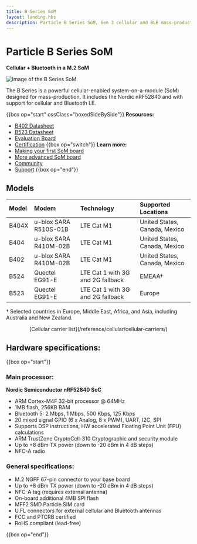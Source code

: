 ```yaml
---
title: B Series SoM
layout: landing.hbs
description: Particle B Series SoM, Gen 3 cellular and BLE mass-production module
---
```


# Particle B Series SoM

**Cellular + Bluetooth in a M.2 SoM**

![Image of the B Series SoM](/assets/images/b-series/b-series-top.png)

The B Series is a powerful cellular-enabled system-on-a-module (SoM) designed for mass-production. It includes the Nordic nRF52840 and with support for cellular and Bluetooth LE.

{{box op="start" cssClass="boxedSideBySide"}}
  **Resources:**
- [B402 Datasheet](/reference/datasheets/b-series/b404x-b404-b402-datasheet/)
- [B523 Datasheet](/reference/datasheets/b-series/b524-b523-datasheet/)
- [Evaluation Board](/reference/datasheets/b-series/b-series-eval-board/)
- [Certification](/hardware/certification/certification/)
{{box op="switch"}}
**Learn more:**
- [Making your first SoM board](/hardware/b-series-som/som-first-board/)
- [More advanced SoM board](/hardware/b-series-som/basic-som-design/)
- [Community](https://community.particle.io/)
- [Support](https://support.particle.io/hc/)
{{box op="end"}}

## Models

| Model | Modem | Technology | Supported Locations |
| :---- | :--- | :--- | :--- | 
| B404X | u-blox SARA R510S-01B | LTE Cat M1 | United States, Canada, Mexico | 
| B404  | u-blox SARA R410M-02B | LTE Cat M1 | United States, Canada, Mexico |
| B402  | u-blox SARA R410M-02B | LTE Cat M1 | United States, Canada, Mexico |
| B524  | Quectel EG91-E        | LTE Cat 1 with 3G and 2G fallback | EMEAA&dagger; |
| B523  | Quectel EG91-E        | LTE Cat 1 with 3G and 2G fallback | Europe |

&dagger; Selected countries in Europe, Middle East, Africa, and Asia, including Australia and New Zealand.

<center>[Cellular carrier list](/reference/cellular/cellular-carriers/)</center>

## Hardware specifications:

{{box op="start"}}

### Main processor:

**Nordic Semiconductor nRF52840 SoC**

- ARM Cortex-M4F 32-bit processor @ 64MHz
- 1MB flash, 256KB RAM
- Bluetooth 5: 2 Mbps, 1 Mbps, 500 Kbps, 125 Kbps
- 20 mixed signal GPIO (6 x Analog, 8 x PWM), UART, I2C, SPI
- Supports DSP instructions, HW accelerated Floating Point Unit (FPU) calculations
- ARM TrustZone CryptoCell-310 Cryptographic and security module
- Up to +8 dBm TX power (down to -20 dBm in 4 dB steps)
- NFC-A radio

### General specifications:

- M.2 NGFF 67-pin connector to your base board
- Up to +8 dBm TX power (down to -20 dBm in 4 dB steps)
- NFC-A tag (requires external antenna)
- On-board additional 4MB SPI flash
- MFF2 SMD Particle SIM card
- U.FL connectors for external cellular and Bluetooth antennas
- FCC and PTCRB certified
- RoHS compliant (lead-free)

<!--
<div align="center">
<br />

<a href="https://store.particle.io/products/boron-lte" target="_blank" class="button">BUY A BORON</a>

</div>
-->

{{box op="end"}}
